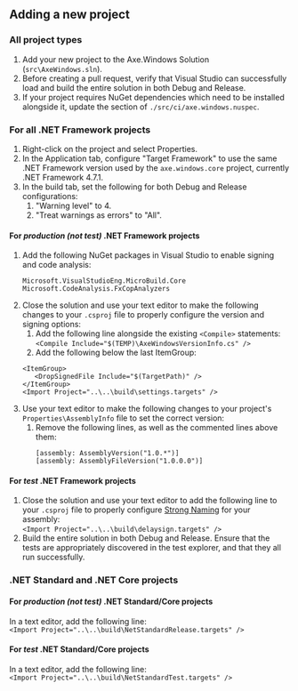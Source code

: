 ﻿<!-- Copyright (c) Microsoft Corporation. All rights reserved.
     Licensed under the MIT License. -->
     
## Adding a new project

### All project types

1. Add your new project to the Axe.Windows Solution (`src\AxeWindows.sln`).
2. Before creating a pull request, verify that Visual Studio can successfully load and build the entire solution in both Debug and Release.
3. If your project requires NuGet dependencies which need to be installed alongside it, update the <dependencies> section of `./src/ci/axe.windows.nuspec`.

### For all .NET Framework projects

1. Right-click on the project and select Properties.
2. In the Application tab, configure "Target Framework" to use the same .NET Framework version used by the `axe.windows.core` project, currently .NET Framework 4.7.1.
3. In the build tab, set the following for both Debug and Release configurations:
   1. "Warning level" to 4.
   2. "Treat warnings as errors" to "All".

#### For *production (not test)* .NET Framework projects

1. Add the following NuGet packages in Visual Studio to enable signing and code analysis:<br>
   ```
   Microsoft.VisualStudioEng.MicroBuild.Core
   Microsoft.CodeAnalysis.FxCopAnalyzers
   ```
2. Close the solution and use your text editor to make the following changes to your `.csproj` file to properly configure the version and signing options:
   1. Add the following line alongside the existing `<Compile>` statements:<br>
   `<Compile Include="$(TEMP)\AxeWindowsVersionInfo.cs" />`
   2. Add the following below the last ItemGroup:<br>
   ```
   <ItemGroup>
      <DropSignedFile Include="$(TargetPath)" />
   </ItemGroup>
   <Import Project="..\..\build\settings.targets" />
   ```
3. Use your text editor to make the following changes to your project's `Properties\AssemblyInfo` file to set the correct version:
   1. Remove the following lines, as well as the commented lines above them: <br>
      ```
      [assembly: AssemblyVersion("1.0.*")]
      [assembly: AssemblyFileVersion("1.0.0.0")]
      ```

#### For *test* .NET Framework projects

1. Close the solution and use your text editor to add the following line to your `.csproj` file to properly configure [Strong Naming](https://docs.microsoft.com/en-us/dotnet/framework/app-domains/strong-named-assemblies) for your assembly:<br>
   `<Import Project="..\..\build\delaysign.targets" />`
2. Build the entire solution in both Debug and Release. Ensure that the tests are appropriately discovered in the test explorer, and that they all run successfully.

### .NET Standard and .NET Core projects

#### For *production (not test)* .NET Standard/Core projects

In a text editor, add the following line:<br>
`<Import Project="..\..\build\NetStandardRelease.targets" />`

#### For *test* .NET Standard/Core projects

In a text editor, add the following line:<br>
`<Import Project="..\..\build\NetStandardTest.targets" />`
